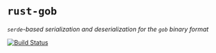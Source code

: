 # `rust-gob`

_`serde`-based serialization and deserialization for the `gob` binary format_

[![Build Status](https://travis-ci.org/srijs/rust-gob.svg?branch=master)](https://travis-ci.org/srijs/rust-gob)
